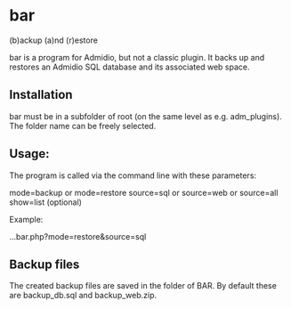 # bar

(b)ackup (a)nd (r)estore

bar is a program for Admidio, but not a classic plugin. It backs up and restores an Admidio SQL database and its associated web space.

## Installation

bar must be in a subfolder of root (on the same level as e.g. adm_plugins). The folder name can be freely selected.

## Usage:

The program is called via the command line with these parameters:

mode=backup  or mode=restore
source=sql or source=web or source=all
show=list (optional)

Example:

...bar.php?mode=restore&source=sql

## Backup files

The created backup files are saved in the folder of BAR.
By default these are backup_db.sql and backup_web.zip.

